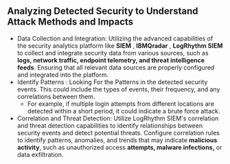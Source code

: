 ## Analyzing Detected Security to Understand Attack Methods and Impacts
- Data Collection and Integration: Utilizing the advanced capabilities of the security analytics platform like **SIEM** , **IBMQradar** , **LogRhythm SIEM** to collect and integrate security data from various sources, such as **logs, network traffic, endpoint telemetry, and threat intelligence feeds**. Ensuring that all relevant data sources are properly configured and integrated into the platform.
 - Identify Patterns : Looking For the Patterns in the detected security events. This could include the types of events, their frequency, and any correlations between them. 
	 - For example, if multiple login attempts from different locations are detected within a short period, it could indicate a brute force attack.
- Correlation and Threat Detection: Utilize LogRhythm SIEM's correlation and threat detection capabilities to identify relationships between security events and detect potential threats. Configure correlation rules to identify patterns, anomalies, and trends that may indicate **malicious activity**, such as unauthorized access **attempts, malware infections,** or data exfiltration.
